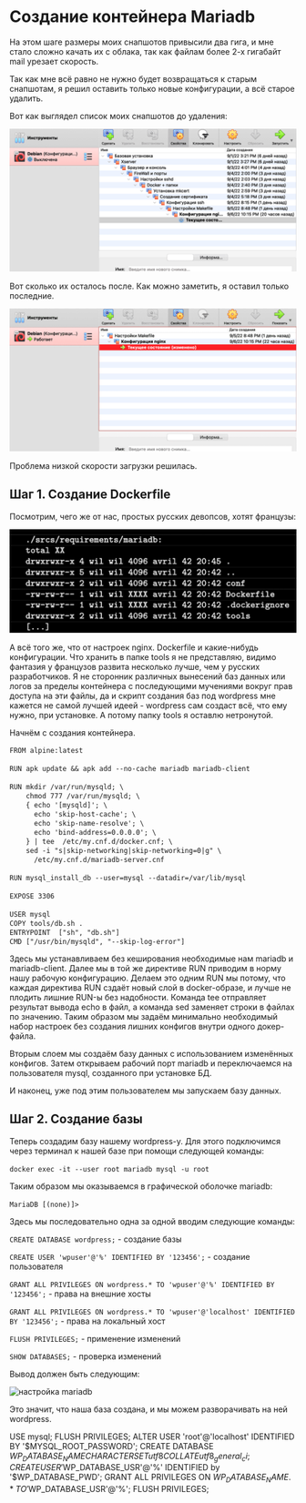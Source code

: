 # Создание контейнера Mariadb

На этом шаге размеры моих снапшотов привысили два гига, и мне стало сложно качать их с облака, так как файлам более 2-х гигабайт mail урезает скорость.

Так как мне всё равно не нужно будет возвращаться к старым снапшотам, я решил оставить только новые конфигурации, а всё старое удалить.

Вот как выглядел список моих снапшотов до удаления:

![настройка mariadb](media/remove_snapshots/step_0.png)

Вот сколько их осталось после. Как можно заметить, я оставил только последние. 

![настройка mariadb](media/remove_snapshots/step_1.png)

Проблема низкой скорости загрузки решилась.

## Шаг 1. Создание Dockerfile

Посмотрим, чего же от нас, простых русских девопсов, хотят французы:

![настройка mariadb](media/docker_mariadb/step_0.png)

А всё того же, что от настроек nginx. Dockerfile и какие-нибудь конфигурации. Что хранить в папке tools я не представляю, видимо фантазия у французов развита несколько лучше, чем у русских разработчиков. Я не сторонник различных вынесений баз данных или логов за пределы контейнера с последующими мучениями вокруг прав доступа на эти файлы, да и скрипт создания баз под wordpress мне кажется не самой лучшей идеей - wordpress сам создаст всё, что ему нужно, при установке. А потому папку tools я оставлю нетронутой.

Начнём с создания контейнера.

```
FROM alpine:latest

RUN apk update && apk add --no-cache mariadb mariadb-client

RUN mkdir /var/run/mysqld; \
    chmod 777 /var/run/mysqld; \
    { echo '[mysqld]'; \
      echo 'skip-host-cache'; \
      echo 'skip-name-resolve'; \
      echo 'bind-address=0.0.0.0'; \
    } | tee  /etc/my.cnf.d/docker.cnf; \
    sed -i "s|skip-networking|skip-networking=0|g" \
      /etc/my.cnf.d/mariadb-server.cnf

RUN mysql_install_db --user=mysql --datadir=/var/lib/mysql

EXPOSE 3306

USER mysql
COPY tools/db.sh .
ENTRYPOINT  ["sh", "db.sh"]
CMD ["/usr/bin/mysqld", "--skip-log-error"]
```

Здесь мы устанавливаем без кеширования необходимые нам mariadb и mariadb-client. Далее мы в той же директиве RUN приводим в норму нашу рабочую конфигурацию. Делаем это одним RUN мы потому, что каждая директива RUN сздаёт новый слой в docker-образе, и лучше не плодить лишние RUN-ы без надобности. Команда tee отправляет результат вывода echo в файл, а команда sed заменяет строки в файлах по значению. Таким образом мы задаём минимально необходимый набор настроек без создания лишних конфигов внутри одного докер-файла.

Вторым слоем мы создаём базу данных с использованием изменённых конфигов. Затем открываем рабочий порт mariadb и переключаемся на пользователя mysql, созданного при установке БД.

И наконец, уже под этим пользователем мы запускаем базу данных.

## Шаг 2. Создание базы

Теперь создадим базу нашему wordpress-у. Для этого подключимся через терминал к нашей базе при помощи следующей команды:

``docker exec -it --user root mariadb mysql -u root``

Таким образом мы оказываемся в графической оболочке mariadb:

```MariaDB [(none)]>```

Здесь мы последовательно одна за одной вводим следующие команды:

``CREATE DATABASE wordpress;`` - создание базы

``CREATE USER 'wpuser'@'%' IDENTIFIED BY '123456';`` - создание пользователя

``GRANT ALL PRIVILEGES ON wordpress.* TO 'wpuser'@'%' IDENTIFIED BY '123456';`` - права на внешние хосты

``GRANT ALL PRIVILEGES ON wordpress.* TO 'wpuser'@'localhost' IDENTIFIED BY '123456';`` - права на локальный хост

``FLUSH PRIVILEGES;`` - применение изменений

``SHOW DATABASES;`` - проверка изменений

Вывод должен быть следующим:

![настройка mariadb](media/docker_mariadb/step_5.png)

Это значит, что наша база создана, и мы можем разворачивать на ней wordpress.



USE mysql;
FLUSH PRIVILEGES;
ALTER USER 'root'@'localhost' IDENTIFIED BY '$MYSQL_ROOT_PASSWORD';
CREATE DATABASE $WP_DATABASE_NAME CHARACTER SET utf8 COLLATE utf8_general_ci;
CREATE USER '$WP_DATABASE_USR'@'%' IDENTIFIED by '$WP_DATABASE_PWD';
GRANT ALL PRIVILEGES ON $WP_DATABASE_NAME.* TO '$WP_DATABASE_USR'@'%';
FLUSH PRIVILEGES;